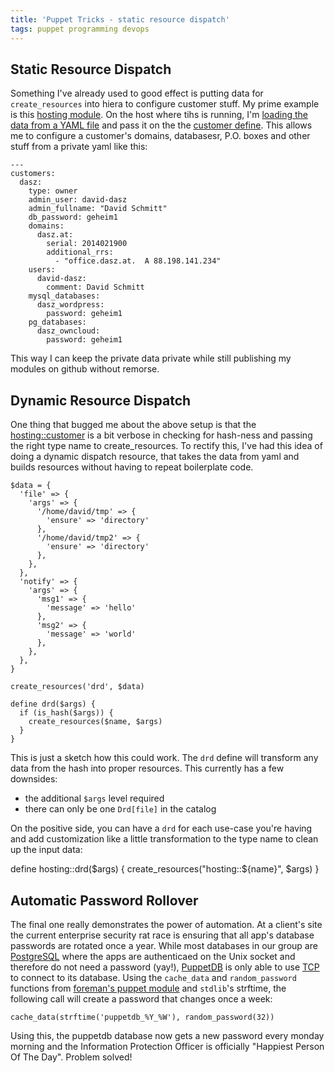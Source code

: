 ```yaml
---
title: 'Puppet Tricks - static resource dispatch'
tags: puppet programming devops
---
```


## Static Resource Dispatch

Something I've already used to good effect is putting data for `create_resources`
into hiera to configure customer stuff. My prime example is this [hosting
module](https://github.com/DavidS/dasz-configuration/blob/master/modules/hosting/).
On the host where tihs is running, I'm [loading the data from a YAML
file](https://github.com/DavidS/dasz-configuration/blob/master/manifests/nodes/hosting3.edv-bus.at.pp#L30)
and pass it on the the [customer
define](https://github.com/DavidS/dasz-configuration/blob/master/modules/hosting/manifests/customer.pp).
This allows me to configure a customer's domains, databasesr, P.O. boxes and
other stuff from a private yaml like this:

    ---
    customers:
      dasz:
        type: owner
        admin_user: david-dasz
        admin_fullname: "David Schmitt"
        db_password: geheim1
        domains:
          dasz.at:
            serial: 2014021900
            additional_rrs:
              - "office.dasz.at.  A 88.198.141.234"
        users:
          david-dasz:
            comment: David Schmitt
        mysql_databases:
          dasz_wordpress:
            password: geheim1
        pg_databases:
          dasz_owncloud:
            password: geheim1

This way I can keep the private data private while still publishing my modules
on github without remorse.

## Dynamic Resource Dispatch

One thing that bugged me about the above setup is that the
[hosting::customer](https://github.com/DavidS/dasz-configuration/blob/master/modules/hosting/manifests/customer.pp)
is a bit verbose in checking for hash-ness and passing the right type name to
create\_resources. To rectify this, I've had this idea of doing a dynamic
dispatch resource, that takes the data from yaml and builds resources without
having to repeat boilerplate code.


    $data = {
      'file' => {
        'args' => {
          '/home/david/tmp' => {
            'ensure' => 'directory'
          },
          '/home/david/tmp2' => {
            'ensure' => 'directory'
          },
        },
      },
      'notify' => {
        'args' => {
          'msg1' => {
            'message' => 'hello'
          },
          'msg2' => {
            'message' => 'world'
          },
        },
      },
    }

    create_resources('drd', $data)

    define drd($args) {
      if (is_hash($args)) {
        create_resources($name, $args)
      }
    }


This is just a sketch how this could work. The `drd` define will transform any
data from the hash into proper resources. This currently has a few downsides:

  * the additional `$args` level required
  * there can only be one `Drd[file]` in the catalog

On the positive side, you can have a `drd` for each use-case you're having and
add customization like a little transformation to the type name to clean up the
input data:

  define hosting::drd($args) {
    create_resources("hosting::${name}", $args)
  }

## Automatic Password Rollover

The final one really demonstrates the power of automation. At a client's site
the current enterprise security rat race is ensuring that all app's database
passwords are rotated once a year. While most databases in our group are
[PostgreSQL](http://www.postgresql.org/) where the apps are authenticaed on the
Unix socket and therefore do not need a password (yay!),
[PuppetDB](https://docs.puppetlabs.com/puppetdb/) is only able to use
[TCP](https://twitter.com/dev_el_ops/status/557193105502654464) to connect to
its database. Using the `cache_data` and `random_password` functions from
[foreman's puppet
module](https://github.com/theforeman/puppet-foreman/tree/master/lib/puppet/parser/functions)
and `stdlib`'s strftime, the following call will create a password that changes
once a week:

    cache_data(strftime('puppetdb_%Y_%W'), random_password(32))

Using this, the puppetdb database now gets a new password every monday morning
and the Information Protection Officer is officially "Happiest Person Of The
Day". Problem solved!
